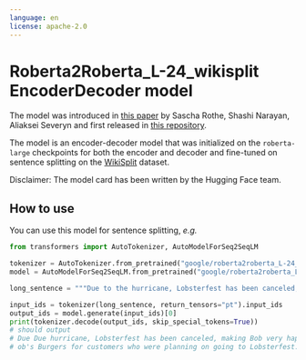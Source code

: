 ```yaml
---
language: en
license: apache-2.0
---
```


# Roberta2Roberta_L-24_wikisplit EncoderDecoder model

The model was introduced in 
[this paper](https://arxiv.org/abs/1907.12461) by Sascha Rothe, Shashi Narayan, Aliaksei Severyn and first released in [this repository](https://tfhub.dev/google/bertseq2seq/roberta24_cnndm/1). 

The model is an encoder-decoder model that was initialized on the `roberta-large` checkpoints for both the encoder 
and decoder and fine-tuned on sentence splitting on the [WikiSplit](https://github.com/google-research-datasets/wiki-split) dataset.

Disclaimer: The model card has been written by the Hugging Face team.

## How to use

You can use this model for sentence splitting, *e.g.*

```python
from transformers import AutoTokenizer, AutoModelForSeq2SeqLM

tokenizer = AutoTokenizer.from_pretrained("google/roberta2roberta_L-24_wikisplit")
model = AutoModelForSeq2SeqLM.from_pretrained("google/roberta2roberta_L-24_wikisplit")

long_sentence = """Due to the hurricane, Lobsterfest has been canceled, making Bob very happy about it and he decides to open Bob 's Burgers for customers who were planning on going to Lobsterfest."""

input_ids = tokenizer(long_sentence, return_tensors="pt").input_ids
output_ids = model.generate(input_ids)[0]
print(tokenizer.decode(output_ids, skip_special_tokens=True))
# should output
# Due Due hurricane, Lobsterfest has been canceled, making Bob very happy about it. He decides to open B
# ob's Burgers for customers who were planning on going to Lobsterfest.com.
```
